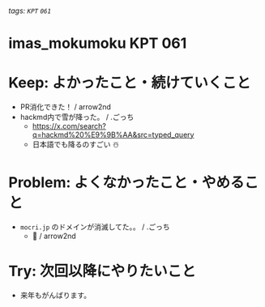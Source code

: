 ###### tags: `KPT` `061`

# imas_mokumoku KPT 061

# Keep: よかったこと・続けていくこと

- PR消化できた！ / arrow2nd
- hackmd内で雪が降った。 / .ごっち
    - https://x.com/search?q=hackmd%20%E9%9B%AA&src=typed_query
    - 日本語でも降るのすごい ☃️

# Problem: よくなかったこと・やめること

- `mocri.jp` のドメインが消滅してた。。 / .ごっち
    - 🥺 / arrow2nd

# Try: 次回以降にやりたいこと

- 来年もがんばります。
